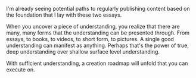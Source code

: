 I'm already seeing potential paths to regularly publishing content based on the foundation that I lay with these two essays.

When you uncover a piece of understanding, you realize that there are many, many forms that the understanding can be presented through. From essays, to books, to videos, to short form, to pictures. A single good understanding can manifest as anything. Perhaps that's the power of true, deep understanding over shallow surface level understanding.

With sufficient understanding, a creation roadmap will unfold that you can execute on.